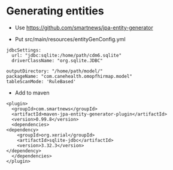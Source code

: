 # Generating entities

* Use https://github.com/smartnews/jpa-entity-generator

* Put src/main/resources/entityGenConfig.yml

```
jdbcSettings:
  url: "jdbc:sqlite:/home/path/cdm6.sqlite"
  driverClassName: "org.sqlite.JDBC"

outputDirectory: "/home/path/model/"
packageName: "com.canehealth.omopfhirmap.model"
tableScanMode: 'RuleBased'

```

* Add to maven

```
<plugin>
  <groupId>com.smartnews</groupId>
  <artifactId>maven-jpa-entity-generator-plugin</artifactId>
  <version>0.99.8</version>
  <dependencies>
<dependency>
    <groupId>org.xerial</groupId>
    <artifactId>sqlite-jdbc</artifactId>
    <version>3.32.3</version>
</dependency>
  </dependencies>
</plugin>

```
